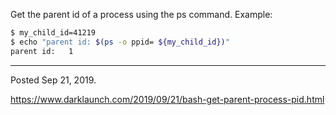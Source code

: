 Get the parent id of a process using the ps command. Example:

```bash
$ my_child_id=41219
$ echo "parent id: $(ps -o ppid= ${my_child_id})"
parent id:   1
```

---

Posted Sep 21, 2019.

https://www.darklaunch.com/2019/09/21/bash-get-parent-process-pid.html